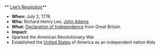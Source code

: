 ** [Lee’s Resolution](./../lee’s-resolution/)**

* **When:** July 2, 1776
* **Who:** Richard Henry Lee, [John Adams](./../john-adams/)
* **What:** [Declaration of Independence](./../declaration-of-independence/) from Great Britain
* **Impact:**
 * Sparked the American Revolutionary War
 * Established the [United States](./../united-states/) of America as an independent nation
#ids